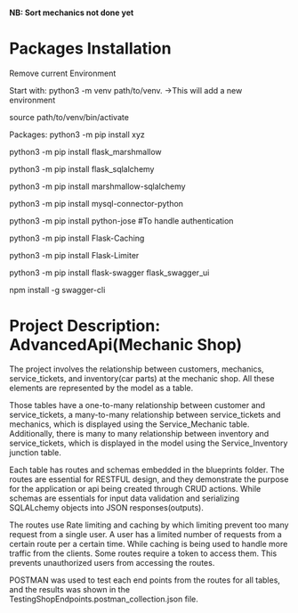 
#### NB: Sort mechanics not done yet




# Packages Installation

Remove current Environment


Start with:
python3 -m venv path/to/venv.  ->This will add a new environment

source path/to/venv/bin/activate

Packages:
python3 -m pip install xyz

python3 -m pip install flask_marshmallow

python3 -m pip install flask_sqlalchemy

python3 -m pip install marshmallow-sqlalchemy

python3 -m pip install mysql-connector-python

python3 -m pip install python-jose #To handle authentication

python3 -m pip install Flask-Caching

python3 -m pip install Flask-Limiter

python3 -m pip install flask-swagger flask_swagger_ui

<!-- python3 -m pip install swagger-cli -->
npm install -g swagger-cli


# Project Description: AdvancedApi(Mechanic Shop)


The project involves the relationship between customers, mechanics, service_tickets, and inventory(car parts) at the mechanic shop. All these elements are represented by the model as a table.

Those tables have a one-to-many relationship between customer and service_tickets, a many-to-many relationship between service_tickets and mechanics, which is displayed using the Service_Mechanic table. Additionally, there is many to many relationship between inventory and service_tickets, which is displayed in the model using the Service_Inventory junction table.

Each table has routes and schemas embedded in the blueprints folder. The routes are essential for RESTFUL design, and they demonstrate the purpose for the application  or api being created through CRUD actions. While schemas are essentials for input data validation and serializing SQLALchemy objects into JSON responses(outputs).

The routes use Rate limiting and caching by which limiting prevent too many request from a single user. A user has a limited number of requests from a certain route per a certain time. While caching is being used to handle more traffic from the clients.  Some routes require a token to access them. This prevents unauthorized users from accessing the routes.

POSTMAN was used to test each end points from the routes for all tables, and the results was shown in the TestingShopEndpoints.postman_collection.json file. 







